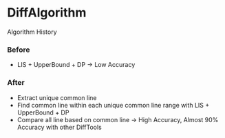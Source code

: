 # DiffAlgorithm

Algorithm History

### Before
- LIS + UpperBound + DP
-> Low Accuracy

### After
- Extract unique common line
- Find common line within each unique common line range with LIS + UpperBound + DP
- Compare all line based on common line 
-> High Accuracy, Almost 90% Accuracy with other DiffTools

